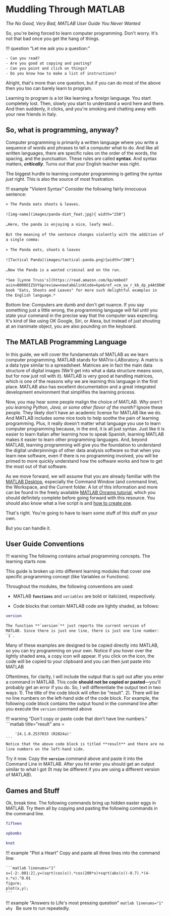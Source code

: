 # Muddling Through MATLAB

*The No Good, Very Bad, MATLAB User Guide You Never Wanted*

So, you're being forced to learn computer programming. Don't worry. It's not that bad once you get the hang of things.

!!! question "Let me ask you a question:"

    - Can you read?
    - Are you good at copying and pasting?
    - Can you point and click on things?
    - Do you know how to make a list of instructions?

Alright, that's more than one question, but if you can do most of the above then you too can barely learn to program.

Learning to program is a lot like learning a foreign language. You start completely lost. Then, slowly you start to understand a word here and there. And then suddenly, it clicks, and you're smoking and chatting away with your new friends in Italy.

## So, what is programming, anyway?

Computer programming is primarily a written language where you write a sequence of words and phrases to tell a computer what to do. And like all written languages, there are specific rules on the order of the words, the spacing, and the punctuation. These rules are called **syntax**. And syntax matters, ***critically***. Turns out that your English teacher was right.

The biggest hurdle to learning computer programming is getting the syntax *just* right. This is also the source of most frustration.

!!! example "Violent Syntax"
    Consider the following fairly innocuous sentence:

    > The Panda eats shoots & leaves.

    ![img-name](images/panda-diet_feat.jpg){ width="250"}

    …Here, the panda is enjoying a nice, leafy meal.

    But the meaning of the sentence changes violently with the addition of a single comma:

    > The Panda eats, shoots & leaves

    ![Tactical Panda](images/tactical-panda.png){width="200"}

    …Now the Panda is a wanted criminal and on the run. 
    
    *See [Lynne Truss's](https://read.amazon.com/kp/embed?asin=B000OIZSVY&preview=newtab&linkCode=kpe&ref_=cm_sw_r_kb_dp_p4AtDbWSS3EKY) book "Eats, Shoots and Leaves" for more such delightful examples in the English language.*

Bottom line: Computers are dumb and don't get nuance. If you say something just a little wrong, the programming language will fail until you state your command in the precise way that the computer was expecting. It's kind of like using OK Google, Siri, or Alexa, but instead of just shouting at an inanimate object, you are also pounding on the keyboard.

## The MATLAB Programming Language

In this guide, we will cover the fundamentals of MATLAB as we learn computer programming. MATLAB stands for MATrix-LABoratory. A matrix is a data type similar to a spreadsheet. Matrices are in fact the main data structure of digital images (We'll get into what a data structure means soon, but for now just roll with it). MATLAB is very good at handling matrices, which is one of the reasons why we are learning this language in the first place. MATLAB also has excellent documentation and a great integrated development environment that simplifies the learning process.

Now, you may hear some people malign the choice of MATLAB. *Why aren't you learning Python, Java, or some other flavor of the month?* Ignore these people. They likely don't have an academic license for MATLAB like we do. And MATLAB includes some nice tools to help soothe the pain of learning programming. Plus, it really doesn't matter what language you use to learn computer programming because, in the end, it is all just syntax. Just like it is easier to learn Italian after learning how to speak Spanish, learning MATLAB makes it easier to learn other programming languages. And, beyond MATLAB, learning programming will give you the foundation to understand the digital underpinnings of other data analysis software so that when you learn new software, even if there is no programming involved, you will be primed to more quickly understand how the software works and how to get the most out of that software.

As we move forward, we will assume that you are already familiar with the [MATLAB Desktop](https://www.mathworks.com/help/matlab/learn_matlab/desktop.html), especially the Command Window (and command line), the Workspace, and the Current folder. A lot of this information and more can be found in the freely available [MATLAB Onramp tutorial](https://matlabacademy.mathworks.com/details/matlab-onramp/gettingstarted), which you should definitely complete before going forward with this resource. You should also know what a live script is and [how to create one](https://www.mathworks.com/help/matlab/matlab_prog/create-live-scripts.html).

That's right. You're going to have to learn some stuff of this stuff on your own.

But you can handle it.

## User Guide Conventions

!!! warning
    The following contains actual programming concepts. The learning starts now.

This guide is broken up into different learning modules that cover one specific programming concept (like Variables or Functions).

Throughout the modules, the following conventions are used:

- MATLAB **`functions`** and *`variables`* are bold or italicized, respectively.

- Code blocks that contain MATLAB code are lightly shaded, as follows:

```matlab linenums="1"
version
```

    The function **`version`** just reports the current version of  MATLAB. Since there is just one line, there is just one line number: `1`.

Many of these examples are designed to be copied directly into MATLAB, so you can try programming on your own. Notice if you hover over the lightly shaded area, a copy icon will appear. If you click on the icon, the code will be copied to your clipboard and you can then just paste into  MATLAB

Oftentimes, for clarity, I  will include the output that is spit out after you enter a command in MATLAB. This code **should not be copied or pasted**—you'll probably get an error if you do. So, I will differentiate the output text in two ways: 1). The title of the code block will often be "result". 2). There will be no line numbers on the left-hand side of the code block. For example, the following code block contains the output found in the command line after you execute the `version` command above

!!! warning "Don't copy or paste code that don't have line numbers."
    ```matlab title="result"
    ans =

        '24.1.0.2537033 (R2024a)'
    ```
    Notice that the above code block is titled **result** and there are no line numbers on the left-hand side.

Try it now. Copy the **`version`** command above and paste it into the Command Line in MATLAB. After you hit enter you should get an output similar to what I got (It may be different if you are using a different version of MATLAB).

## Games and Stuff

Ok, break time. The following commands bring up hidden easter eggs in MATLAB. Try them all by copying and pasting the following commands in the command line.

```matlab title="Play Sliding Puzzle" linenums="1"
fifteen
```

```matlab title="Play Mine Sweeper" linenums="1"
xpbombs
```

```matlab linenums="1" title="Plot a 3D Knot"
knot
```

!!! example "Plot a Heart"
    Copy and paste all three lines into the command line:

    ```matlab linenums="1"
    x=[-2:.001:2],y=(sqrt(cos(x)).*cos(200*x)+sqrt(abs(x))-0.7).*(4-x.*x).^0.01
    figure;
    plot(x,y);
    ```

!!! example "Answers to Life's most pressing question"
    ```matlab linenums="1"
    why
    ```
    Be sure to run repeatedly.